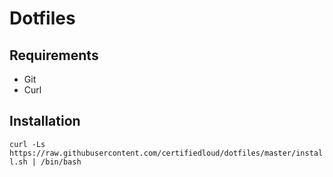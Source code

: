 # Dotfiles

## Requirements
- Git
- Curl

## Installation

`curl -Ls https://raw.githubusercontent.com/certifiedloud/dotfiles/master/install.sh | /bin/bash`
